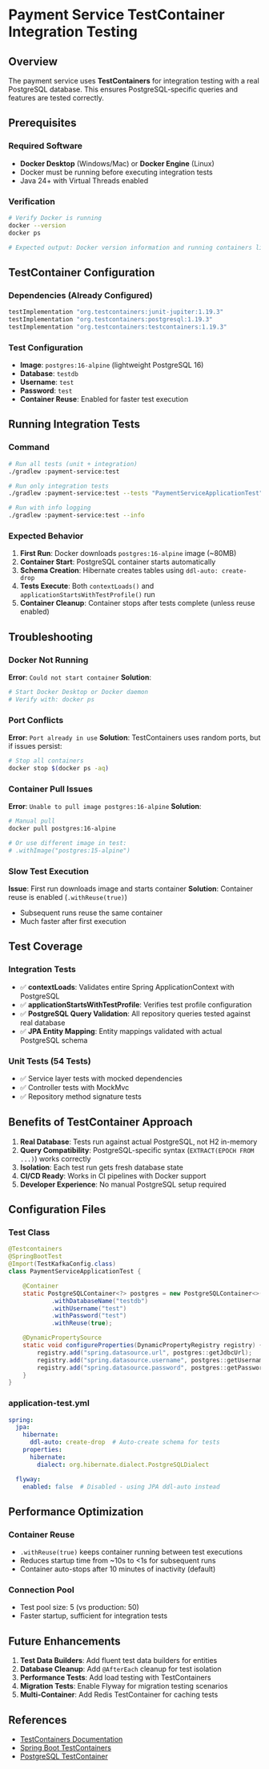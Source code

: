 # Payment Service TestContainer Integration Testing

## Overview

The payment service uses **TestContainers** for integration testing with a real PostgreSQL database. This ensures PostgreSQL-specific queries and features are tested correctly.

## Prerequisites

### Required Software
- **Docker Desktop** (Windows/Mac) or **Docker Engine** (Linux)
- Docker must be running before executing integration tests
- Java 24+ with Virtual Threads enabled

### Verification
```bash
# Verify Docker is running
docker --version
docker ps

# Expected output: Docker version information and running containers list
```

## TestContainer Configuration

### Dependencies (Already Configured)
```gradle
testImplementation "org.testcontainers:junit-jupiter:1.19.3"
testImplementation "org.testcontainers:postgresql:1.19.3"
testImplementation "org.testcontainers:testcontainers:1.19.3"
```

### Test Configuration
- **Image**: `postgres:16-alpine` (lightweight PostgreSQL 16)
- **Database**: `testdb`
- **Username**: `test`
- **Password**: `test`
- **Container Reuse**: Enabled for faster test execution

## Running Integration Tests

### Command
```bash
# Run all tests (unit + integration)
./gradlew :payment-service:test

# Run only integration tests
./gradlew :payment-service:test --tests "PaymentServiceApplicationTest"

# Run with info logging
./gradlew :payment-service:test --info
```

### Expected Behavior
1. **First Run**: Docker downloads `postgres:16-alpine` image (~80MB)
2. **Container Start**: PostgreSQL container starts automatically
3. **Schema Creation**: Hibernate creates tables using `ddl-auto: create-drop`
4. **Tests Execute**: Both `contextLoads()` and `applicationStartsWithTestProfile()` run
5. **Container Cleanup**: Container stops after tests complete (unless reuse enabled)

## Troubleshooting

### Docker Not Running
**Error**: `Could not start container`
**Solution**:
```bash
# Start Docker Desktop or Docker daemon
# Verify with: docker ps
```

### Port Conflicts
**Error**: `Port already in use`
**Solution**: TestContainers uses random ports, but if issues persist:
```bash
# Stop all containers
docker stop $(docker ps -aq)
```

### Container Pull Issues
**Error**: `Unable to pull image postgres:16-alpine`
**Solution**:
```bash
# Manual pull
docker pull postgres:16-alpine

# Or use different image in test:
# .withImage("postgres:15-alpine")
```

### Slow Test Execution
**Issue**: First run downloads image and starts container
**Solution**: Container reuse is enabled (`.withReuse(true)`)
- Subsequent runs reuse the same container
- Much faster after first execution

## Test Coverage

### Integration Tests
- ✅ **contextLoads**: Validates entire Spring ApplicationContext with PostgreSQL
- ✅ **applicationStartsWithTestProfile**: Verifies test profile configuration
- ✅ **PostgreSQL Query Validation**: All repository queries tested against real database
- ✅ **JPA Entity Mapping**: Entity mappings validated with actual PostgreSQL schema

### Unit Tests (54 Tests)
- ✅ Service layer tests with mocked dependencies
- ✅ Controller tests with MockMvc
- ✅ Repository method signature tests

## Benefits of TestContainer Approach

1. **Real Database**: Tests run against actual PostgreSQL, not H2 in-memory
2. **Query Compatibility**: PostgreSQL-specific syntax (`EXTRACT(EPOCH FROM ...)`) works correctly
3. **Isolation**: Each test run gets fresh database state
4. **CI/CD Ready**: Works in CI pipelines with Docker support
5. **Developer Experience**: No manual PostgreSQL setup required

## Configuration Files

### Test Class
```java
@Testcontainers
@SpringBootTest
@Import(TestKafkaConfig.class)
class PaymentServiceApplicationTest {

    @Container
    static PostgreSQLContainer<?> postgres = new PostgreSQLContainer<>("postgres:16-alpine")
            .withDatabaseName("testdb")
            .withUsername("test")
            .withPassword("test")
            .withReuse(true);

    @DynamicPropertySource
    static void configureProperties(DynamicPropertyRegistry registry) {
        registry.add("spring.datasource.url", postgres::getJdbcUrl);
        registry.add("spring.datasource.username", postgres::getUsername);
        registry.add("spring.datasource.password", postgres::getPassword);
    }
}
```

### application-test.yml
```yaml
spring:
  jpa:
    hibernate:
      ddl-auto: create-drop  # Auto-create schema for tests
    properties:
      hibernate:
        dialect: org.hibernate.dialect.PostgreSQLDialect

  flyway:
    enabled: false  # Disabled - using JPA ddl-auto instead
```

## Performance Optimization

### Container Reuse
- `.withReuse(true)` keeps container running between test executions
- Reduces startup time from ~10s to <1s for subsequent runs
- Container auto-stops after 10 minutes of inactivity (default)

### Connection Pool
- Test pool size: 5 (vs production: 50)
- Faster startup, sufficient for integration tests

## Future Enhancements

1. **Test Data Builders**: Add fluent test data builders for entities
2. **Database Cleanup**: Add `@AfterEach` cleanup for test isolation
3. **Performance Tests**: Add load testing with TestContainers
4. **Migration Tests**: Enable Flyway for migration testing scenarios
5. **Multi-Container**: Add Redis TestContainer for caching tests

## References

- [TestContainers Documentation](https://www.testcontainers.org/)
- [Spring Boot TestContainers](https://spring.io/blog/2023/06/23/improved-testcontainers-support-in-spring-boot-3-1)
- [PostgreSQL TestContainer](https://www.testcontainers.org/modules/databases/postgres/)
